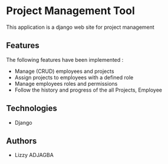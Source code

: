 # Project Management Tool
This application is a django web site for project management 
## Features
The following features have been implemented :
- Manage (CRUD) employees and projects
- Assign projects to employees with a defined role
- Manage employees roles and permissions
- Follow the history and progress of the all Projects, Employee
## Technologies
- Django
## Authors
- Lizzy ADJAGBA

